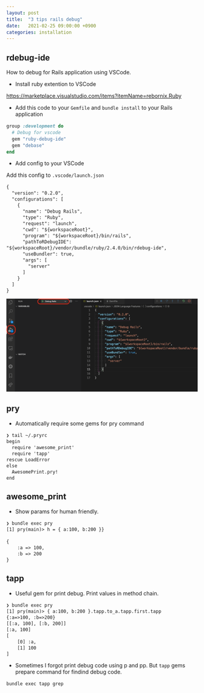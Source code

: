 ```yaml
---
layout: post
title:  "3 tips rails debug"
date:   2021-02-25 09:00:00 +0900
categories: installation
---
```


## rdebug-ide

How to debug for Rails application using VSCode.

- Install ruby extention to VSCode

https://marketplace.visualstudio.com/items?itemName=rebornix.Ruby

- Add this code to your `Gemfile` and `bundle install` to your Rails application

```ruby
group :development do
  # Debug for vscode
  gem "ruby-debug-ide"
  gem "debase"
end
```
- Add config to your VSCode

Add this config to `.vscode/launch.json`

```
{
  "version": "0.2.0",
  "configurations": [
    {
      "name": "Debug Rails",
      "type": "Ruby",
      "request": "launch",
      "cwd": "${workspaceRoot}",
      "program": "${workspaceRoot}/bin/rails",
      "pathToRDebugIDE": "${workspaceRoot}/vendor/bundle/ruby/2.4.0/bin/rdebug-ide",
      "useBundler": true,
      "args": [
        "server"
      ]
    }
  ]
}
```

![vscode](/images/2021-02-25-vscode.png)

## pry

- Automatically require some gems for pry command

```shell
❯ tail ~/.pryrc
begin
  require 'awesome_print'
  require 'tapp'
rescue LoadError
else
  AwesomePrint.pry!
end
```

## awesome_print

- Show params for human friendly.

```shell
❯ bundle exec pry
[1] pry(main)> h = { a:100, b:200 }}

{
    :a => 100,
    :b => 200
}
```

## tapp

- Useful gem for print debug. Print values in method chain.

```shell
❯ bundle exec pry
[1] pry(main)> { a:100, b:200 }.tapp.to_a.tapp.first.tapp
{:a=>100, :b=>200}
[[:a, 100], [:b, 200]]
[:a, 100]
[
    [0] :a,
    [1] 100
]
```

- Sometimes I forgot print debug code using p and pp. But `tapp` gems prepare command for findind debug code.

```shell
bundle exec tapp grep
```

